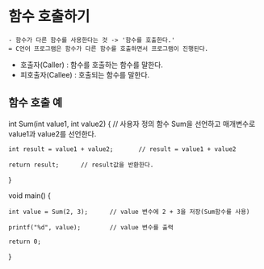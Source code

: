 # 함수 호출하기

    - 함수가 다른 함수를 사용한다는 것 -> '함수를 호출한다.'
    = C언어 프로그램은 함수가 다른 함수를 호출하면서 프로그램이 진행된다.

- 호출자(Caller) : 함수를 호출하는 함수를 말한다.
- 피호출자(Callee) : 호출되는 함수를 말한다.

## 함수 호출 예

int Sum(int value1, int value2) {       // 사용자 정의 함수 Sum을 선언하고 매개변수로 value1과 value2를 선언한다.

    int result = value1 + value2;       // result = value1 + value2

    return result;      // result값을 반환한다.

}

void main() {

    int value = Sum(2, 3);      // value 변수에 2 + 3을 저장(Sum함수를 사용)

    printf("%d", value);        // value 변수를 출력

    return 0;

}